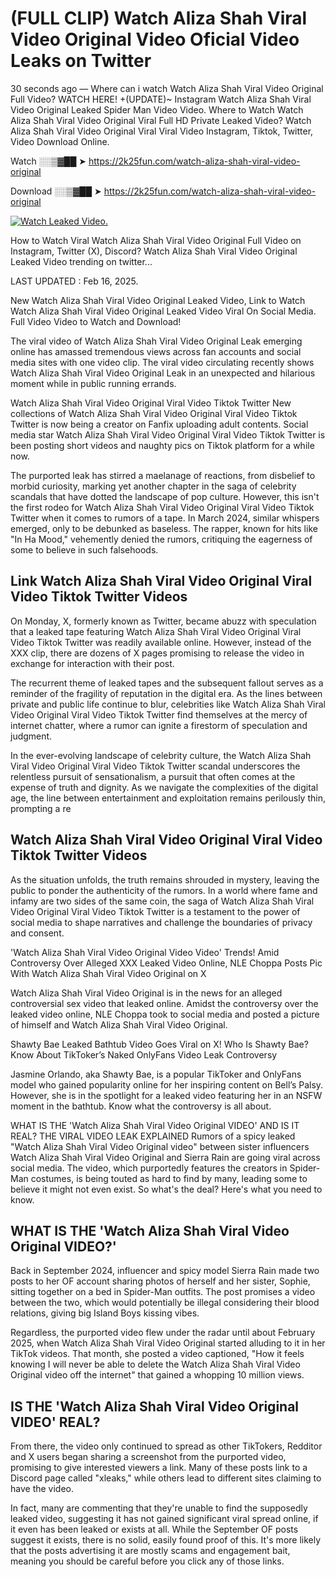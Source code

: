 # (FULL CLIP) Watch Aliza Shah Viral Video Original Video Oficial Video Leaks on Twitter

30 seconds ago — Where can i watch Watch Aliza Shah Viral Video Original Full Video? WATCH HERE! +(UPDATE)~ Instagram Watch Aliza Shah Viral Video Original Leaked Spider Man Video Video. Where to Watch Watch Aliza Shah Viral Video Original Viral Full HD Private Leaked Video? Watch Aliza Shah Viral Video Original Viral Viral Video Instagram, Tiktok, Twitter, Video Download Online.

Watch ░░▒▓██ ➤ https://2k25fun.com/watch-aliza-shah-viral-video-original

Download ░░▒▓██ ➤ https://2k25fun.com/watch-aliza-shah-viral-video-original

[![Watch Leaked Video.](https://miro.medium.com/v2/resize:fit:828/format:webp/1*cilzJN44JGOrTw9NJCrNHA.gif "Watch Leaked Video")](https://2k25fun.com/watch-aliza-shah-viral-video-original)

How to Watch Viral Watch Aliza Shah Viral Video Original Full Video on Instagram, Twitter (X), Discord? Watch Aliza Shah Viral Video Original Leaked Video trending on twitter...

LAST UPDATED : Feb 16, 2025.

New Watch Aliza Shah Viral Video Original Leaked Video, Link to Watch Watch Aliza Shah Viral Video Original Leaked Video Viral On Social Media. Full Video Video to Watch and Download!

The viral video of Watch Aliza Shah Viral Video Original Leak emerging online has amassed tremendous views across fan accounts and social media sites with one video clip. The viral video circulating recently shows Watch Aliza Shah Viral Video Original Leak in an unexpected and hilarious moment while in public running errands.

Watch Aliza Shah Viral Video Original Viral Video Tiktok Twitter New collections of Watch Aliza Shah Viral Video Original Viral Video Tiktok Twitter is now being a creator on Fanfix uploading adult contents. Social media star Watch Aliza Shah Viral Video Original Viral Video Tiktok Twitter is been posting short videos and naughty pics on Tiktok platform for a while now.

The purported leak has stirred a maelanage of reactions, from disbelief to morbid curiosity, marking yet another chapter in the saga of celebrity scandals that have dotted the landscape of pop culture. However, this isn't the first rodeo for Watch Aliza Shah Viral Video Original Viral Video Tiktok Twitter when it comes to rumors of a tape. In March 2024, similar whispers emerged, only to be debunked as baseless. The rapper, known for hits like "In Ha Mood," vehemently denied the rumors, critiquing the eagerness of some to believe in such falsehoods.

## Link Watch Aliza Shah Viral Video Original Viral Video Tiktok Twitter Videos

On Monday, X, formerly known as Twitter, became abuzz with speculation that a leaked tape featuring Watch Aliza Shah Viral Video Original Viral Video Tiktok Twitter was readily available online. However, instead of the XXX clip, there are dozens of X pages promising to release the video in exchange for interaction with their post.

The recurrent theme of leaked tapes and the subsequent fallout serves as a reminder of the fragility of reputation in the digital era. As the lines between private and public life continue to blur, celebrities like Watch Aliza Shah Viral Video Original Viral Video Tiktok Twitter find themselves at the mercy of internet chatter, where a rumor can ignite a firestorm of speculation and judgment.

In the ever-evolving landscape of celebrity culture, the Watch Aliza Shah Viral Video Original Viral Video Tiktok Twitter scandal underscores the relentless pursuit of sensationalism, a pursuit that often comes at the expense of truth and dignity. As we navigate the complexities of the digital age, the line between entertainment and exploitation remains perilously thin, prompting a re

##  Watch Aliza Shah Viral Video Original Viral Video Tiktok Twitter Videos

As the situation unfolds, the truth remains shrouded in mystery, leaving the public to ponder the authenticity of the rumors. In a world where fame and infamy are two sides of the same coin, the saga of Watch Aliza Shah Viral Video Original Viral Video Tiktok Twitter is a testament to the power of social media to shape narratives and challenge the boundaries of privacy and consent.

'Watch Aliza Shah Viral Video Original Video Video' Trends! Amid Controversy Over Alleged XXX Leaked Video Online, NLE Choppa Posts Pic With Watch Aliza Shah Viral Video Original on X

Watch Aliza Shah Viral Video Original is in the news for an alleged controversial sex video that leaked online. Amidst the controversy over the leaked video online, NLE Choppa took to social media and posted a picture of himself and Watch Aliza Shah Viral Video Original.

Shawty Bae Leaked Bathtub Video Goes Viral on X! Who Is Shawty Bae? Know About TikToker’s Naked OnlyFans Video Leak Controversy

Jasmine Orlando, aka Shawty Bae, is a popular TikToker and OnlyFans model who gained popularity online for her inspiring content on Bell’s Palsy. However, she is in the spotlight for a leaked video featuring her in an NSFW moment in the bathtub. Know what the controversy is all about.

WHAT IS THE 'Watch Aliza Shah Viral Video Original VIDEO' AND IS IT REAL? THE VIRAL VIDEO LEAK EXPLAINED Rumors of a spicy leaked "Watch Aliza Shah Viral Video Original video" between sister influencers Watch Aliza Shah Viral Video Original and Sierra Rain are going viral across social media. The video, which purportedly features the creators in Spider-Man costumes, is being touted as hard to find by many, leading some to believe it might not even exist. So what's the deal? Here's what you need to know.

## WHAT IS THE 'Watch Aliza Shah Viral Video Original VIDEO?'

Back in September 2024, influencer and spicy model Sierra Rain made two posts to her OF account sharing photos of herself and her sister, Sophie, sitting together on a bed in Spider-Man outfits. The post promises a video between the two, which would potentially be illegal considering their blood relations, giving big Island Boys kissing vibes.

Regardless, the purported video flew under the radar until about February 2025, when Watch Aliza Shah Viral Video Original started alluding to it in her TikTok videos. That month, she posted a video captioned, "How it feels knowing I will never be able to delete the Watch Aliza Shah Viral Video Original video off the internet" that gained a whopping 10 million views.

## IS THE 'Watch Aliza Shah Viral Video Original VIDEO' REAL?

From there, the video only continued to spread as other TikTokers, Redditor and X users began sharing a screenshot from the purported video, promising to give interested viewers a link. Many of these posts link to a Discord page called "xleaks," while others lead to different sites claiming to have the video.

In fact, many are commenting that they're unable to find the supposedly leaked video, suggesting it has not gained significant viral spread online, if it even has been leaked or exists at all. While the September OF posts suggest it exists, there is no solid, easily found proof of this. It's more likely that the posts advertising it are mostly scams and engagement bait, meaning you should be careful before you click any of those links.